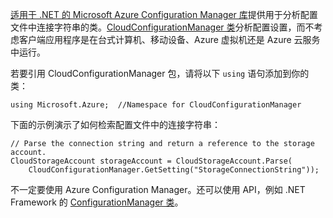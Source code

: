 [适用于 .NET 的 Microsoft Azure Configuration Manager 库](https://www.nuget.org/packages/Microsoft.WindowsAzure.ConfigurationManager/)提供用于分析配置文件中连接字符串的类。[CloudConfigurationManager 类](https://msdn.microsoft.com/zh-cn/library/azure/mt634650.aspx)分析配置设置，而不考虑客户端应用程序是在台式计算机、移动设备、Azure 虚拟机还是 Azure 云服务中运行。

若要引用 CloudConfigurationManager 包，请将以下 `using` 语句添加到你的类：

	using Microsoft.Azure;	//Namespace for CloudConfigurationManager

下面的示例演示了如何检索配置文件中的连接字符串：

    // Parse the connection string and return a reference to the storage account.
    CloudStorageAccount storageAccount = CloudStorageAccount.Parse(
		CloudConfigurationManager.GetSetting("StorageConnectionString"));

不一定要使用 Azure Configuration Manager。还可以使用 API，例如 .NET Framework 的 [ConfigurationManager 类](https://msdn.microsoft.com/zh-cn/library/system.configuration.configurationmanager.aspx)。

<!---HONumber=Mooncake_0711_2016-->